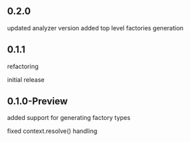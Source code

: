 ## 0.2.0
updated analyzer version
added top level factories generation

## 0.1.1

refactoring

initial release

## 0.1.0-Preview

added support for generating factory types

fixed context.resolve<BuildContext>() handling